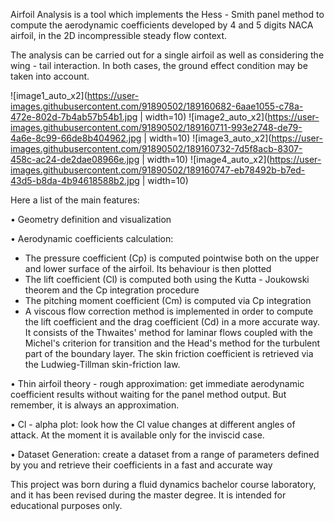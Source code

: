 Airfoil Analysis is a tool which implements the Hess - Smith panel method to compute the aerodynamic coefficients developed by 4 and 5 digits NACA airfoil, in the 2D incompressible steady flow context.

The analysis can be carried out for a single airfoil as well as considering the wing - tail interaction. In both cases, the ground effect condition may be taken into account.

![image1_auto_x2](https://user-images.githubusercontent.com/91890502/189160682-6aae1055-c78a-472e-802d-7b4ab57b54b1.jpg | width=10)
![image2_auto_x2](https://user-images.githubusercontent.com/91890502/189160711-993e2748-de79-4a6e-8c99-66de8b404962.jpg | width=10)
![image3_auto_x2](https://user-images.githubusercontent.com/91890502/189160732-7d5f8acb-8307-458c-ac24-de2dae08966e.jpg | width=10)
![image4_auto_x2](https://user-images.githubusercontent.com/91890502/189160747-eb78492b-b7ed-43d5-b8da-4b94618588b2.jpg | width=10)



Here a list of the main features:

• Geometry definition and visualization

• Aerodynamic coefficients calculation: 
- The pressure coefficient (Cp) is computed pointwise both on the upper and lower surface of the airfoil. Its behaviour is then plotted
- The lift coefficient (Cl) is computed both using the Kutta - Joukowski theorem and the Cp integration procedure
- The pitching moment coefficient (Cm) is computed via Cp integration
- A viscous flow correction method is implemented in order to compute the lift coefficient and the drag coefficient (Cd) in a more accurate way. It consists of the Thwaites' method for laminar flows coupled with the Michel's criterion for transition and the Head's method for the turbulent part of the boundary layer. The skin friction coefficient is retrieved via the Ludwieg-Tillman skin-friction law.

• Thin airfoil theory - rough approximation: get immediate aerodynamic coefficient results without waiting for the panel method output. But remember, it is always an approximation.

• Cl - alpha plot: look how the Cl value changes at different angles of attack. At the moment it is available only for the inviscid case.

• Dataset Generation: create a dataset from a range of parameters defined by you and retrieve their coefficients in a fast and accurate way


This project was born during a fluid dynamics bachelor course laboratory, and it has been revised during the master degree. It is intended for educational purposes only.
